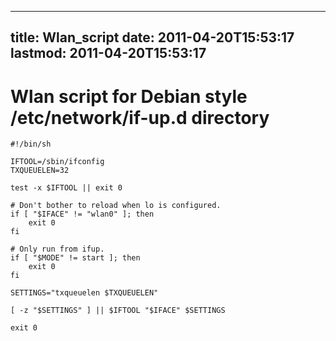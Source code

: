 
---
title: Wlan_script
date: 2011-04-20T15:53:17
lastmod: 2011-04-20T15:53:17
---
Wlan script for Debian style /etc/network/if-up.d directory
===========================================================

    #!/bin/sh

    IFTOOL=/sbin/ifconfig
    TXQUEUELEN=32

    test -x $IFTOOL || exit 0

    # Don't bother to reload when lo is configured.
    if [ "$IFACE" != "wlan0" ]; then
        exit 0
    fi

    # Only run from ifup.
    if [ "$MODE" != start ]; then
        exit 0
    fi

    SETTINGS="txqueuelen $TXQUEUELEN"

    [ -z "$SETTINGS" ] || $IFTOOL "$IFACE" $SETTINGS

    exit 0
